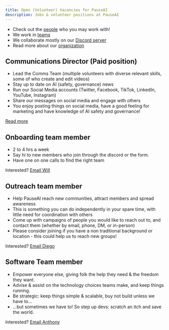 ```yaml
---
title: Open (Volunteer) Vacancies for PauseAI
description: Jobs & volunteer positions at PauseAI
---
```


- Check out the [people](/people) who you may work with!
- We work in [teams](/teams)
- We collaborate mostly on our [Discord server](/join)
- Read more about our [organization](/organization)

## Communications Director (Paid position)

- Lead the Comms Team (multiple volunteers with diverse relevant skills, some of who create and edit videos)
- Stay up to date on AI (safety, governance) news
- Run our Social Media accounts (Twitter, Facebook, TikTok, LinkedIn, YouTube, Instagram)
- Share our messages on social media and engage with others
- You enjoy posting things on social media, have a good feeling for marketing and have knowledge of AI safety and governance!

[Read more](/2024-vacancy-comms-director)

## Onboarding team member

- 2 to 4 hrs a week
- Say hi to new members who join through the discord or the form.
- Have one on one calls to find the right team

Interested? [Email Will](mailto:will@pauseai.info)

## Outreach team member

- Help PauseAI reach new communities, attract members and spread awareness
- This is something you can do independently in your spare time, with little need for coordination with others
- Come up with campaigns of people you would like to reach out to, and contact them (whether by email, phone, DM, or in-person)
- Please consider joining if you have a non traditional background or location - this could help us to reach new groups!

Interested? [Email Diego](mailto:diego@pauseai.info)

## Software Team member

- Empower everyone else, giving folk the help they need &amp; the freedom they want.
- Advise &amp; assist on the technology choices teams make, and keep things running.
- Be strategic: keep things simple &amp; scalable, buy not build unless we have to...
- ...but sometimes we have to! So step up devs: scratch an itch and save the world.

Interested? [Email Anthony](mailto:anthony@pauseai.info)
